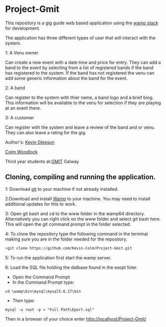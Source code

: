 # Project-Gmit

This repository is a gig guide web based application using the [wamp stack](https://bitnami.com/stack/wamp) for development.

The application has three different types of user that will interact with the system.

1: A Venu owner
   
Can create a new event with a date time and price for entry.
They can add a band to the event by selecting from a list of registered bands if the band has registered to the system.
If the band has not registered the venu can add some generic information about the band for the event.
   
2: A band

 Can register to the system with thier name, a band logo and a brief biog.
 This information will be available to the venu for selection if they are playing at an event there.
          
3: A customer

 Can register with the system and leave a review of the band and or venu.
 They can also leave a rating for the gig.
          
Author's: 
[Kevin Gleeson](https://github.com/kevgleeson78)

[Colm Woodlock](https://github.com/cwoodlock)

Third year students at:[GMIT](http://gmit.ie) Galway

## Cloning, compiling and running the application.

1: Download [git](https://git-scm.com/downloads) to your machine if not already installed.

2:Download and install [Wamp](http://www.wampserver.com/) to your machine.
You may need to install additional updates for this to work.

3: Open git bash and cd to the www folder in the wamp64 directory.
Alternatively you can right click on the www folder and select git bash here.
This will open the git command prompt in the folder selected.
 
 4: To clone the repository type the following command in the terminal making sure you are in the folder needed for the repository.
```bash
>git clone https://github.com/Kevin-Colm/Project-Gmit.git
```
5: To run the application first start the wamp server.

6: Load the SQL file holding the datbase found in the exopt foler.
* Open the Command Prompt
* In the Command Prompt type:
```CMD
cd \wamp\bin\mysql\mysql5.6.17\bin
```
*	Then type: 
```CMD
mysql -u root -p < "Full Path\Eport.sql"
```

Then in a browser of your choice enter [http://localhost/Project-Gmit/](http://localhost/Project-Gmit/)
